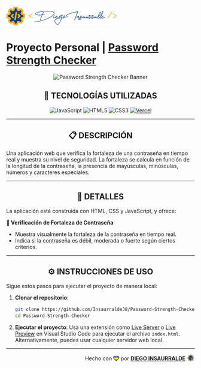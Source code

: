 <p align="left">
    <img src="./images/insa-logo.png" height="50" alt="Insa Logo">
</p>

# Proyecto Personal | [**Password Strength Checker**](https://password-strength-checker-insa.vercel.app/)

<p align="center">
  <img src="https://blog.1password.com/articles/are-password-managers-safe/header.svg" alt="Password Strength Checker Banner" />
</p>

<div align="center">

## **📌 TECNOLOGÍAS UTILIZADAS**

![JavaScript](https://img.shields.io/badge/-JavaScript-black?style=flat-square&logo=javascript)
![HTML5](https://img.shields.io/badge/-HTML5-E46625?style=flat-square&logo=html5&logoColor=white)
![CSS3](https://img.shields.io/badge/-CSS3-385BF4?style=flat-square&logo=css3)
[![Vercel](https://img.shields.io/badge/-Vercel-black?style=flat-square&logo=vercel)](https://vercel.com/)

</div>

---

<div align="center">

## **📋 DESCRIPCIÓN**

</div>

Una aplicación web que verifica la fortaleza de una contraseña en tiempo real y muestra su nivel de seguridad. La fortaleza se calcula en función de la longitud de la contraseña, la presencia de mayúsculas, minúsculas, números y caracteres especiales.

---

<div align="center">

## **📁 DETALLES**

</div>

La aplicación está construida con HTML, CSS y JavaScript, y ofrece:

**📍 Verificación de Fortaleza de Contraseña**

- Muestra visualmente la fortaleza de la contraseña en tiempo real.
- Indica si la contraseña es débil, moderada o fuerte según ciertos criterios.

---

<div align="center">

## **⚙️ INSTRUCCIONES DE USO**

</div>

Sigue estos pasos para ejecutar el proyecto de manera local:

1. **Clonar el repositorio**:
   ```bash
   git clone https://github.com/Insaurralde38/Password-Strength-Checker.git
   cd Password-Strength-Checker
   ```

2. **Ejecutar el proyecto**:
   Usa una extensión como [Live Server](vscode:extension/ritwickdey.LiveServer) o [Live Preview](vscode:extension/ms-vscode.live-server) en Visual Studio Code para ejecutar el archivo `index.html`. Alternativamente, puedes usar cualquier servidor web local.

---

<div align="end">

Hecho con <img src="./images/boke-heart.png" alt="heart" height="14" width="16" style="margin: 0px 0px -2.5px 0px" > por [**DIEGO INSAURRALDE**](https://insaurralde.vercel.app/) <img src="./images/boke-chimp.png" alt="chimp" height="21" width="21" style="margin: 0px 0px -4px 0px" >

</div>